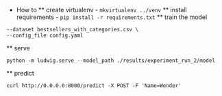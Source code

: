 
  * How to
  ** create virtualenv - `mkvirtualenv ../venv`
  ** install requirements - `pip install -r requirements.txt`
  ** train the model
```  ludwig train \
--dataset bestsellers_with_categories.csv \
--config_file config.yaml
```
  ** serve
```
python -m ludwig.serve --model_path ./results/experiment_run_2/model
```

  ** predict
```
curl http://0.0.0.0:8000/predict -X POST -F 'Name=Wonder'
```
